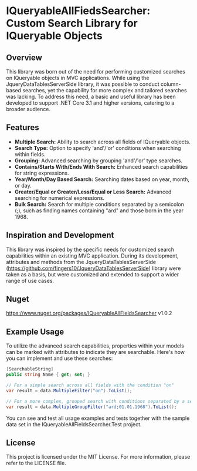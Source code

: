 # IQueryableAllFiedsSearcher: Custom Search Library for IQueryable Objects
## Overview
This library was born out of the need for performing customized searches on IQueryable objects in MVC applications. While using the JqueryDataTablesServerSide library, it was possible to conduct column-based searches, yet the capability for more complex and tailored searches was lacking. To address this need, a basic and useful library has been developed to support .NET Core 3.1 and higher versions, catering to a broader audience.

## Features
* **Multiple Search:** Ability to search across all fields of IQueryable objects.
* **Search Type:** Option to specify 'and'/'or' conditions when searching within fields.
* **Grouping:** Advanced searching by grouping 'and'/'or' type searches.
* **Contains/Starts With/Ends With Search:** Enhanced search capabilities for string expressions.
* **Year/Month/Day Based Search:** Searching dates based on year, month, or day.
* **Greater/Equal or Greater/Less/Equal or Less Search:** Advanced searching for numerical expressions.
* **Bulk Search:** Search for multiple conditions separated by a semicolon (;), such as finding names containing "ard" and those born in the year 1968.

## Inspiration and Development
This library was inspired by the specific needs for customized search capabilities within an existing MVC application. During its development, attributes and methods from the JqueryDataTablesServerSide (https://github.com/fingers10/JqueryDataTablesServerSide) library were taken as a basis, but were customized and extended to support a wider range of use cases.

## Nuget
https://www.nuget.org/packages/IQueryableAllFieldsSearcher v1.0.2

## Example Usage
To utilize the advanced search capabilities, properties within your models can be marked with attributes to indicate they are searchable. Here's how you can implement and use these searches:

```cs
[SearchableString]
public string Name { get; set; }

// For a simple search across all fields with the condition "on"
var result = data.MultipleFilter("on").ToList();

// For a more complex, grouped search with conditions separated by a semicolon ";"
var result = data.MultipleGroupFilter("ard;01.01.1968").ToList();

```
You can see and test all usage examples and tests together with the sample data set in the IQueryableAllFieldsSearcher.Test project.

## License
This project is licensed under the MIT License. For more information, please refer to the LICENSE file.
